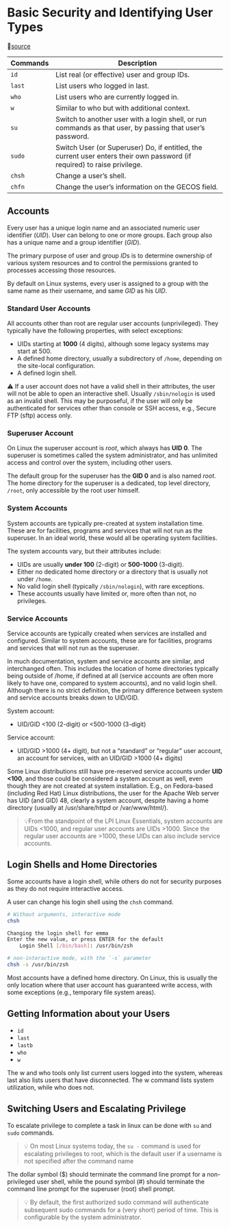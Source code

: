 # Basic Security and Identifying User Types

🔗[source](https://learning.lpi.org/en/learning-materials/010-160/5/5.1/5.1_01/)

| Commands | Description                                                                                                              |
|----------|--------------------------------------------------------------------------------------------------------------------------|
| `id`     | List real (or effective) user and group IDs.                                                                             |
| `last`   | List users who logged in last.                                                                                           |
| `who`    | List users who are currently logged in.                                                                                  |
| `w`      | Similar to who but with additional context.                                                                              |
| `su`     | Switch to another user with a login shell, or run commands as that user, by passing that user’s password.                |
| `sudo`   | Switch User (or Superuser) Do, if entitled, the current user enters their own password (if required) to raise privilege. |
| `chsh`   | Change a user’s shell.                                                                                                   |
| `chfn`   | Change the user’s information on the GECOS field.                                                                        |

## Accounts

Every user has a unique login name and an associated numeric user identifier (*UID*). User can belong to one or more groups. Each group also has a unique name and a group identifier (*GID*).

The primary purpose of user and group *ID*s is to determine ownership of various system resources and to control the permissions granted to processes accessing those resources.

By default on Linux systems, every user is assigned to a group with the same name as their username, and same *GID* as his *UID*.

### Standard User Accounts

All accounts other than root are regular user accounts (unprivileged). They typically have the following properties, with select exceptions:

* UIDs starting at **1000** (4 digits), although some legacy systems may start at 500.
* A defined home directory, usually a subdirectory of `/home`, depending on the site-local configuration.
* A defined login shell.

⚠ If a user account does not have a valid shell in their attributes, the user will not be able to open an interactive shell. Usually `/sbin/nologin` is used as an invalid shell. This may be purposeful, if the user will only be authenticated for services other than console or SSH access, e.g., Secure FTP (sftp) access only.

### Superuser Account

On Linux the superuser account is *root*, which always has **UID 0**. The superuser is sometimes called the system administrator, and has unlimited access and control over the system, including other users.

The default group for the superuser has the **GID 0** and is also named *root*. The home directory for the superuser is a dedicated, top level directory, `/root`, only accessible by the root user himself.

### System Accounts

System accounts are typically pre-created at system installation time. These are for facilities, programs and services that will not run as the superuser. In an ideal world, these would all be operating system facilities.

The system accounts vary, but their attributes include:

* UIDs are usually **under 100** (2-digit) or **500-1000** (3-digit).
* Either no dedicated home directory or a directory that is usually not under `/home`.
* No valid login shell (typically `/sbin/nologin`), with rare exceptions.
* These accounts usually have limited or, more often than not, no privileges.

### Service Accounts

Service accounts are typically created when services are installed and configured. Similar to system accounts, these are for facilities, programs and services that will not run as the superuser.

In much documentation, system and service accounts are similar, and interchanged often. This includes the location of home directories typically being outside of /home, if defined at all (service accounts are often more likely to have one, compared to system accounts), and no valid login shell. Although there is no strict definition, the primary difference between system and service accounts breaks down to UID/GID.

System account:

* UID/GID <100 (2-digit) or <500-1000 (3-digit)

Service account:

* UID/GID >1000 (4+ digit), but not a “standard” or “regular” user account, an account for services, with an UID/GID >1000 (4+ digits)

Some Linux distributions still have pre-reserved service accounts under **UID <100**, and those could be considered a system account as well, even though they are not created at system installation. E.g., on Fedora-based (including Red Hat) Linux distributions, the user for the Apache Web server has UID (and GID) 48, clearly a system account, despite having a home directory (usually at /usr/share/httpd or /var/www/html/).

>💡From the standpoint of the LPI Linux Essentials, system accounts are UIDs <1000, and regular user accounts are UIDs >1000. Since the regular user accounts are >1000, these UIDs can also include service accounts.

## Login Shells and Home Directories

Some accounts have a login shell, while others do not for security purposes as they do not require interactive access.

A user can change his login shell using the `chsh` command.

```sh
# Without arguments, interactive mode
chsh

Changing the login shell for emma
Enter the new value, or press ENTER for the default
	Login Shell [/bin/bash]: /usr/bin/zsh
```

```sh
# non-interactive mode, with the `-s` parameter
chsh -s /usr/bin/zsh
```

Most accounts have a defined home directory. On Linux, this is usually the only location where that user account has guaranteed write access, with some exceptions (e.g., temporary file system areas).

## Getting Information about your Users

* `id`
* `last`
* `lastb`
* `who`
* `w`

The w and who tools only list current users logged into the system, whereas last also lists users that have disconnected. The w command lists system utilization, while who does not.

## Switching Users and Escalating Privilege

To escalate privilege to complete a task in linux can be done with `su` and `sudo` commands.

>💡 On most Linux systems today, the `su -` command is used for escalating privileges to root, which is the default user if a username is not specified after the command name

The dollar symbol ($) should terminate the command line prompt for a non-privileged user shell, while the pound symbol (#) should terminate the command line prompt for the superuser (root) shell prompt.

>💡 By default, the first authorized sudo command will authenticate subsequent sudo commands for a (very short) period of time. This is configurable by the system administrator.
